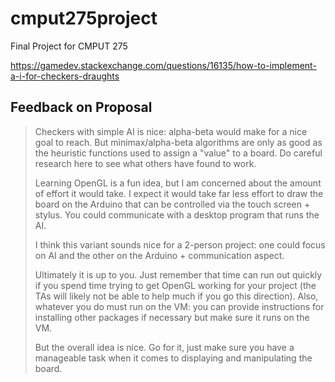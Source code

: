 # cmput275project

Final Project for CMPUT 275

https://gamedev.stackexchange.com/questions/16135/how-to-implement-a-i-for-checkers-draughts

## Feedback on Proposal

> Checkers with simple AI is nice: alpha-beta would make for a nice goal to reach. But minimax/alpha-beta algorithms are only as
> good as the heuristic functions used to assign a "value" to a board. Do careful research here to see what others have found to work.
>
> Learning OpenGL is a fun idea, but I am concerned about the amount of effort it would take. I expect it would take far less
> effort to draw the board on the Arduino that can be controlled via the touch screen + stylus. You could communicate with a
> desktop program that runs the AI.
>
> I think this variant sounds nice for a 2-person project: one could focus on AI and the other on the Arduino + communication aspect.
>
> Ultimately it is up to you. Just remember that time can run out quickly if you spend time trying to get OpenGL working for
> your project (the TAs will likely not be able to help much if you go this direction). Also, whatever you do must run on the
> VM: you can provide instructions for installing other packages if necessary but make sure it runs on the VM.
>
> But the overall idea is nice. Go for it, just make sure you have a manageable task when it comes to displaying and 
> manipulating the board.

